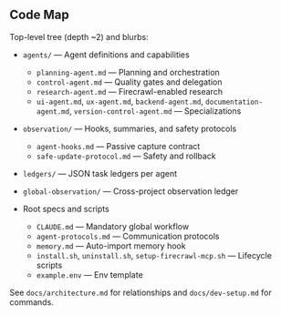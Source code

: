 ## Code Map

Top-level tree (depth ~2) and blurbs:

- `agents/` — Agent definitions and capabilities
  - `planning-agent.md` — Planning and orchestration
  - `control-agent.md` — Quality gates and delegation
  - `research-agent.md` — Firecrawl-enabled research
  - `ui-agent.md`, `ux-agent.md`, `backend-agent.md`, `documentation-agent.md`, `version-control-agent.md` — Specializations

- `observation/` — Hooks, summaries, and safety protocols
  - `agent-hooks.md` — Passive capture contract
  - `safe-update-protocol.md` — Safety and rollback

- `ledgers/` — JSON task ledgers per agent

- `global-observation/` — Cross-project observation ledger

- Root specs and scripts
  - `CLAUDE.md` — Mandatory global workflow
  - `agent-protocols.md` — Communication protocols
  - `memory.md` — Auto-import memory hook
  - `install.sh`, `uninstall.sh`, `setup-firecrawl-mcp.sh` — Lifecycle scripts
  - `example.env` — Env template

See `docs/architecture.md` for relationships and `docs/dev-setup.md` for commands.


